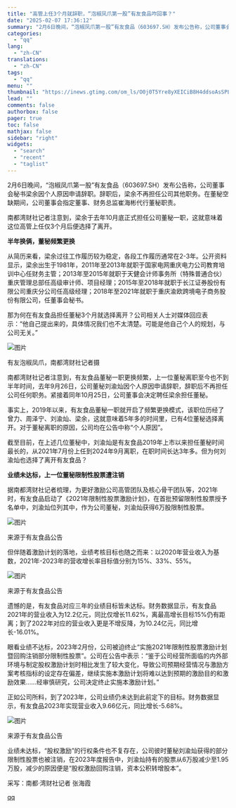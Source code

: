 ```yaml
---
title: "高管上任3个月就辞职，“泡椒凤爪第一股”有友食品咋回事？"
date: "2025-02-07 17:36:12"
summary: "2月6日晚间，“泡椒凤爪第一股”有友食品（603697.SH）发布公告称，公司董事会秘书梁余因个人原..."
categories:
  - "qq"
lang:
  - "zh-CN"
translations:
  - "zh-CN"
tags:
  - "qq"
menu: ""
thumbnail: "https://inews.gtimg.com/om_ls/O0j0T5Yre8yXEICiB8H4ddsoAsSPLoX64qOvpJkBahL0oAA_640360/0"
lead: ""
comments: false
authorbox: false
pager: true
toc: false
mathjax: false
sidebar: "right"
widgets:
  - "search"
  - "recent"
  - "taglist"
---
```


2月6日晚间，“泡椒凤爪第一股”有友食品（603697.SH）发布公告称，公司董事会秘书梁余因个人原因申请辞职。辞职后，梁余不再担任公司其他职务。在董秘空缺期间，公司董事会指定董事、财务总监崔海彬代行董秘职责。

南都湾财社记者注意到，梁余于去年10月底正式担任公司董秘一职，这就意味着这位高管上任仅3个月后便选择了离开。

**半年换俩，董秘频繁更换**

从简历来看，梁余过往工作履历较为稳定，各段工作履历通常在2-3年。公开资料显示，梁余出生于1981年，2011年至2013年就职于国家电网重庆电力公司教育培训中心任财务主管；2013年至2015年就职于天健会计师事务所（特殊普通合伙）重庆管理总部任高级审计师、项目经理；2015年至2018年就职于长江证券股份有限公司重庆分公司任高级经理；2018年至2021年就职于重庆渝欧跨境电子商务股份有限公司，任董事会秘书。

那为何在有友食品担任董秘3个月就选择离开？公司相关人士对媒体回应表示：“他自己提出来的，具体情况我们也不太清楚。可能是他自己个人的规划，与公司无关。”

![图片](https://inews.gtimg.com/om_bt/OOjJ2uWlmePwxF_llLgi0JEo3AT9BPr7ZdPjy6lUgMHTMAA/1000)

有友泡椒凤爪，南都湾财社记者摄

南都湾财社记者注意到，有友食品董秘一职更换频繁，上一位董秘离职至今也不到半年时间，去年9月26日，公司董秘刘渝灿因个人原因申请辞职，辞职后不再担任公司任何职务。紧接着同年10月25日，公司董事会决定聘任梁余担任董秘。

事实上，2019年以来，有友食品董秘一职就开启了频繁更换模式，该职位历经了曾力、周泽宁、刘渝灿、梁余，这就意味着5年多的时间里，已有4位董秘选择离开。对于董秘离职的原因，公司均在公告中称“个人原因”。

截至目前，在上述几位董秘中，刘渝灿是有友食品2019年上市以来担任董秘时间最长的，从2021年7月份上任到2024年9月离职，在职时间长达3年多。但为何刘渝灿也选择了离开有友食品？

**业绩未达标，上一位董秘限制性股票遭注销**

据南都湾财社记者梳理，为更好激励公司高管团队及核心骨干团队等，2021年时，有友食品启动了《2021年限制性股票激励计划》，在首批预留限制性股票授予名单中，刘渝灿位列其中，作为公司董秘，刘渝灿获得6万股限制性股票。

![图片](https://inews.gtimg.com/om_bt/OcbZL3GsPoGjjFA1i1t33-bta7C-9AjJRiXXy7ekUiJkoAA/641)

来源于有友食品公告

但伴随着激励计划的落地，业绩考核目标也随之而来：以2020年营业收入为基数，2021年-2023年的营收增长率目标值分别为15%、33%、55%。

![图片](https://inews.gtimg.com/om_bt/OA4EElLIZpB5BNxl1-KSn7y6KzdJ4Pmx65MTVwzRLzpcIAA/641)

来源于有友食品公告

遗憾的是，有友食品对应三年的业绩目标皆未达标。财务数据显示，有友食品2021年的营业收入为12.2亿元，同比仅增长11.62%，离最高增长目标15%仍有距离；到了2022年对应的营业收入更是不增反降，为10.24亿元，同比增长-16.01%。

眼看业绩不达标，2023年2月份，公司被迫终止“实施2021年限制性股票激励计划暨回购注销部分限制性股票”。公司在公告中表示：“鉴于公司经营所面临的内外部环境与制定股权激励计划时相比发生了较大变化，导致公司预期经营情况与激励方案考核指标的设定存在偏差，继续实施本激励计划将难以达到预期的激励目的和激励效果……经审慎研究，公司决定终止实施本激励计划。”

正如公司所料，到了2023年，公司业绩仍未达到此前定下的目标。财务数据显示，有友食品2023年实现营业收入9.66亿元，同比增长-5.68%。

![图片](https://inews.gtimg.com/om_bt/OIvKkn8LrbZrq_UZxSE_baJVbBCJbrhkLAIBiLo-7QDB4AA/641)

来源于有友食品公告

业绩未达标，“股权激励”的行权条件也不复存在，公司彼时董秘刘渝灿获得的部分限制性股票也被注销，在2023年度报告中，刘渝灿持有的股票从6万股减少至1.95万股，减少的原因便是“股权激励回购注销，资本公积转增股本”。

采写：南都·湾财社记者 张海霞

[qq](https://new.qq.com/rain/a/20250207A06XD900)
